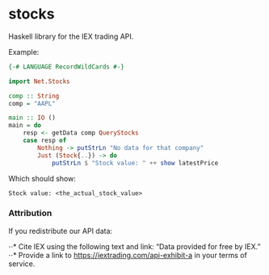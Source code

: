 # stocks  

Haskell library for the IEX trading API.  

Example:  

```haskell
{-# LANGUAGE RecordWildCards #-}

import Net.Stocks

comp :: String
comp = "AAPL"

main :: IO ()
main = do
    resp <- getData comp QueryStocks
    case resp of
        Nothing -> putStrLn "No data for that company"
        Just (Stock{..}) -> do
            putStrLn $ "Stock value: " ++ show latestPrice
```

Which should show:  

```
Stock value: <the_actual_stock_value>
```

### Attribution  
If you redistribute our API data:

⋅⋅* Cite IEX using the following text and link: “Data provided for free by IEX.”
⋅⋅* Provide a link to https://iextrading.com/api-exhibit-a in your terms of service.